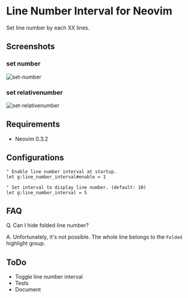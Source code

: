 # Line Number Interval for Neovim

Set line number by each XX lines.

## Screenshots

### set number

![set-number](https://user-images.githubusercontent.com/1638500/66323526-e1713080-e95e-11e9-9b1d-328cecbd7736.gif)

### set relativenumber

![set-relativenumber](https://user-images.githubusercontent.com/1638500/66323558-ee8e1f80-e95e-11e9-9435-8c86bbfdc75e.gif)

## Requirements

- Neovim 0.3.2

## Configurations

``` vim
" Enable line number interval at startup.
let g:line_number_interval#enable = 1

" Set interval to display line number. (default: 10)
let g:line_number_interval = 5
```

## FAQ

Q. Can I hide folded line number?

A. Unfortunately, it's not possible.
The whole line belongs to the `Folded` highlight group.

## ToDo

- Toggle line number interval
- Tests
- Document
